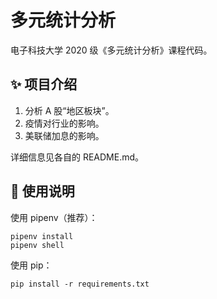 # 多元统计分析

电子科技大学 2020 级《多元统计分析》课程代码。

## ✨ 项目介绍

1. 分析 A 股“地区板块”。
2. 疫情对行业的影响。
3. 美联储加息的影响。

详细信息见各自的 README.md。

## 🚀 使用说明

使用 pipenv（推荐）：

```
pipenv install
pipenv shell
```

使用 pip：

```
pip install -r requirements.txt
```
